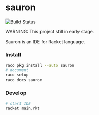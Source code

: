 # sauron


![Build Status](https://github.com/racket-tw/sauron/workflows/Racket/badge.svg?branch=master)

WARNING: This project still in early stage.

Sauron is an IDE for Racket language.

### Install

```sh
raco pkg install --auto sauron
# document
raco setup
raco docs sauron
```

### Develop

```sh
# start IDE
racket main.rkt
```
